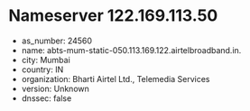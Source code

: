 # Nameserver 122.169.113.50

* as_number: 24560
* name: abts-mum-static-050.113.169.122.airtelbroadband.in.
* city: Mumbai
* country: IN
* organization: Bharti Airtel Ltd., Telemedia Services
* version: Unknown
* dnssec: false
